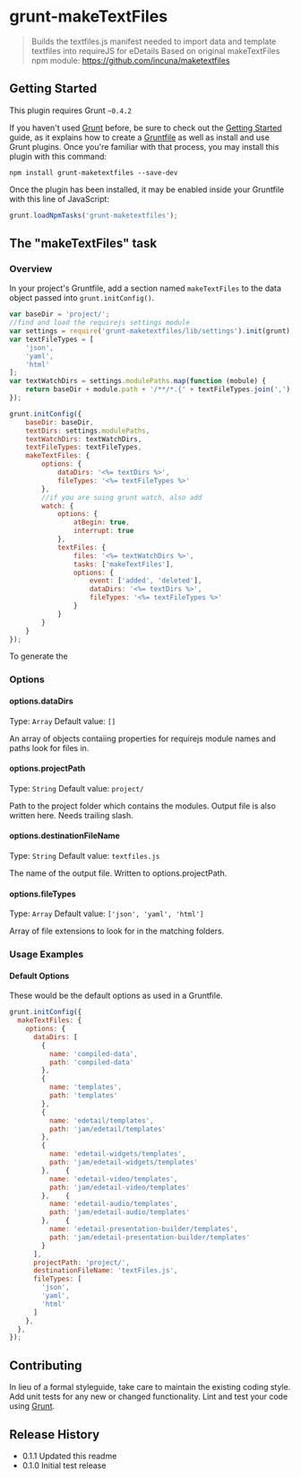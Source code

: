 # grunt-makeTextFiles

> Builds the textfiles.js manifest needed to import data and template textfiles into requireJS for eDetails
> Based on original makeTextFiles npm module: https://github.com/incuna/maketextfiles

## Getting Started
This plugin requires Grunt `~0.4.2`

If you haven't used [Grunt](http://gruntjs.com/) before, be sure to check out the [Getting Started](http://gruntjs.com/getting-started) guide, as it explains how to create a [Gruntfile](http://gruntjs.com/sample-gruntfile) as well as install and use Grunt plugins. Once you're familiar with that process, you may install this plugin with this command:

```shell
npm install grunt-maketextfiles --save-dev
```

Once the plugin has been installed, it may be enabled inside your Gruntfile with this line of JavaScript:

```js
grunt.loadNpmTasks('grunt-maketextfiles');
```

## The "makeTextFiles" task

### Overview
In your project's Gruntfile, add a section named `makeTextFiles` to the data object passed into `grunt.initConfig()`.

```js
var baseDir = 'project/';
//find and load the requirejs settings module
var settings = require('grunt-maketextfiles/lib/settings').init(grunt);
var textFileTypes = [
    'json',
    'yaml',
    'html'
];
var textWatchDirs = settings.modulePaths.map(function (mobule) {
    return baseDir + module.path + '/**/*.{' + textFileTypes.join(',') + '}';
});

grunt.initConfig({
    baseDir: baseDir,
    textDirs: settings.modulePaths,
    textWatchDirs: textWatchDirs,
    textFileTypes: textFileTypes,
    makeTextFiles: {
        options: {
            dataDirs: '<%= textDirs %>',
            fileTypes: '<%= textFileTypes %>'
        },
        //if you are suing grunt watch, also add
        watch: {
            options: {
                atBegin: true,
                interrupt: true
            },
            textFiles: {
                files: '<%= textWatchDirs %>',
                tasks: ['makeTextFiles'],
                options: {
                    event: ['added', 'deleted'],
                    dataDirs: '<%= textDirs %>',
                    fileTypes: '<%= textFileTypes %>'
                }
            }
        }
    }
});
```

To generate the 

### Options

#### options.dataDirs
Type: `Array`
Default value: `[]`

An array of objects contaiing properties for requirejs module names and paths look for files in.

#### options.projectPath
Type: `String`
Default value: `project/`

Path to the project folder which contains the modules. Output file is also written here.
Needs trailing slash.

#### options.destinationFileName
Type: `String`
Default value: `textfiles.js`

The name of the output file. Written to options.projectPath.

#### options.fileTypes
Type: `Array`
Default value: `['json', 'yaml', 'html']`

Array of file extensions to look for in the matching folders.

### Usage Examples

#### Default Options
These would be the default options as used in a Gruntfile.

```js
grunt.initConfig({
  makeTextFiles: {
    options: {
      dataDirs: [
        {
          name: 'compiled-data',
          path: 'compiled-data'
        },
        {
          name: 'templates',
          path: 'templates'
        },
        {
          name: 'edetail/templates',
          path: 'jam/edetail/templates'
        },
        {
          name: 'edetail-widgets/templates',
          path: 'jam/edetail-widgets/templates'
        },    {
          name: 'edetail-video/templates',
          path: 'jam/edetail-video/templates'
        },    {
          name: 'edetail-audio/templates',
          path: 'jam/edetail-audio/templates'
        },    {
          name: 'edetail-presentation-builder/templates',
          path: 'jam/edetail-presentation-builder/templates'
        }
      ],
      projectPath: 'project/',
      destinationFileName: 'textFiles.js',
      fileTypes: [
        'json',
        'yaml',
        'html'
      ]
    },
  },
});
```

## Contributing
In lieu of a formal styleguide, take care to maintain the existing coding style. Add unit tests for any new or changed functionality. Lint and test your code using [Grunt](http://gruntjs.com/).

## Release History

* 0.1.1 Updated this readme
* 0.1.0 Initial test release
